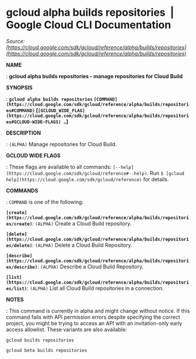 # gcloud alpha builds repositories  |  Google Cloud CLI Documentation

*Source: [https://cloud.google.com/sdk/gcloud/reference/alpha/builds/repositories](https://cloud.google.com/sdk/gcloud/reference/alpha/builds/repositories)*

**NAME**

: **gcloud alpha builds repositories - manage repositories for Cloud Build**

**SYNOPSIS**

: **`gcloud alpha builds repositories` `[COMMAND](https://cloud.google.com/sdk/gcloud/reference/alpha/builds/repositories#COMMAND)` [`[GCLOUD_WIDE_FLAG](https://cloud.google.com/sdk/gcloud/reference/alpha/builds/repositories#GCLOUD-WIDE-FLAGS) …`]**

**DESCRIPTION**

: `(ALPHA)` Manage repositories for Cloud Build.

**GCLOUD WIDE FLAGS**

: These flags are available to all commands: `[--help](https://cloud.google.com/sdk/gcloud/reference#--help)`.
Run `$ [gcloud help](https://cloud.google.com/sdk/gcloud/reference)` for details.

**COMMANDS**

: ``COMMAND`` is one of the following:

**`[create](https://cloud.google.com/sdk/gcloud/reference/alpha/builds/repositories/create)`**:
`(ALPHA)` Create a Cloud Build repository.

**`[delete](https://cloud.google.com/sdk/gcloud/reference/alpha/builds/repositories/delete)`**:
`(ALPHA)` Delete a Cloud Build Repository.

**`[describe](https://cloud.google.com/sdk/gcloud/reference/alpha/builds/repositories/describe)`**:
`(ALPHA)` Describe a Cloud Build Repository.

**`[list](https://cloud.google.com/sdk/gcloud/reference/alpha/builds/repositories/list)`**:
`(ALPHA)` List all Cloud Build repositories in a connection.

**NOTES**

: This command is currently in alpha and might change without notice. If this
command fails with API permission errors despite specifying the correct project,
you might be trying to access an API with an invitation-only early access
allowlist. These variants are also available:

```
gcloud builds repositories
```

```
gcloud beta builds repositories
```